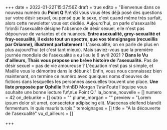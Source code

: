 +++
date = 2022-01-22T15:37:56Z
draft = true
edito = "Bienvenue dans ce nouveau numéro du **Point Q** !\n\nSi vous vous êtes déjà posé des questions sur votre désir sexuel, ou pensé que le sexe, c'est quand même très surfait, alors cette newsletter vous est dédiée. Aujourd'hui, on parle d'asexualité !\n\nSi l'asexualité désigne l'absence de désir sexuel, elle n'est pas dépourvue de variantes et de nuances. **Entre asexualité, grey-sexualité et fray-sexualité, il existe tout un spectre, que vos témoignages (recueillis par Orianne), illustrent parfaitement !** L'asexualité, on en parle de plus en plus aujourd'hui (et c'est tant mieux). Mais saviez-vous que la première journée mondiale de l'asexualité a eu lieu le 6 avril 2021 ? **Dans le Vu d'ailleurs, Thaïs vous propose une brève histoire de l'asexualité.** Pas de désir sexuel = pas de vie amoureuse ? L'équation n'est pas si simple, et Maëlle vous le démontre dans le débunk ! Enfin, vous nous connaissez bien maintenant, on termine ce numéro avec quelques noms d'oeuvres de fictions dans lesquelles les personnes asexuelles trouvent une place. **Une liste proposée par Ophélie !**\n\nBD Morgan ?\n\nToute l'équipe vous souhaite une bonne lecture !\n\nLe Point Q."
la_bonne_nouvelle = []
numero = 42
on_debunke = []
outro = ""
plume_morgan = ""
preview = "Lorem ipsum dolor sit amet, consectetur adipiscing elit. Maecenas eleifend blandit fermentum. In quis mauris turpis."
temoignages = []
title = "A la découverte de l'asexualité"
vu_d_ailleurs = []

+++
